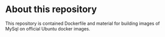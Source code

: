 # About this repository
 This repository is contained Dockerfile and material for building images of MySql on official Ubuntu docker images.
